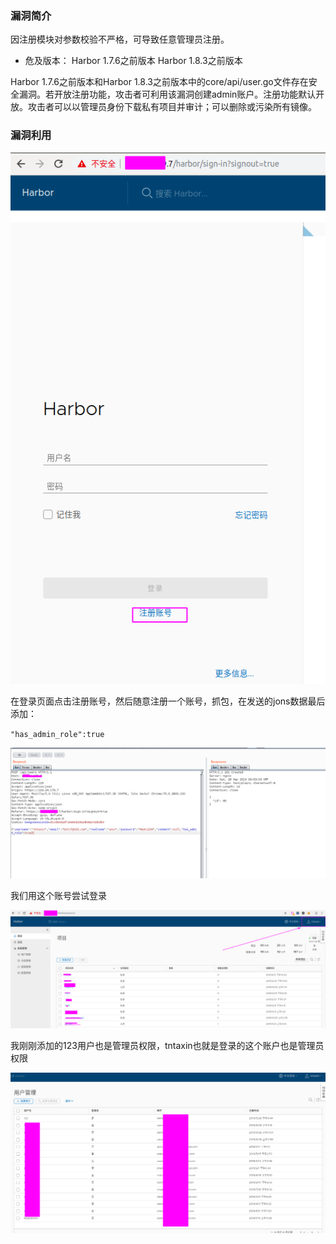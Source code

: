 ### 漏洞简介

因注册模块对参数校验不严格，可导致任意管理员注册。
- 危及版本：	Harbor 1.7.6之前版本 Harbor 1.8.3之前版本

Harbor 1.7.6之前版本和Harbor 1.8.3之前版本中的core/api/user.go文件存在安全漏洞。若开放注册功能，攻击者可利用该漏洞创建admin账户。注册功能默认开放。攻击者可以以管理员身份下载私有项目并审计；可以删除或污染所有镜像。

### 漏洞利用

![](assets/index.png)

在登录页面点击注册账号，然后随意注册一个账号，抓包，在发送的jons数据最后添加：

`"has_admin_role":true`

![](assets/poc.png)


我们用这个账号尝试登录

![](assets/result.png)

我刚刚添加的123用户也是管理员权限，tntaxin也就是登录的这个账户也是管理员权限

![](assets/users.png)